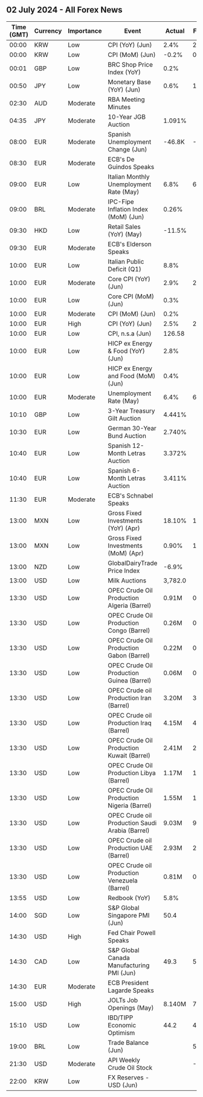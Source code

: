 ## 02 July 2024 - All Forex News

| Time (GMT) | Currency | Importance | Event | Actual | Forecast | Previous |
|------|----------|------------|-------|--------|----------|----------|
| 00:00 | KRW | Low | CPI (YoY) (Jun) | 2.4% | 2.7% | 2.7% |
| 00:00 | KRW | Low | CPI (MoM) (Jun) | -0.2% | 0.1% | 0.1% |
| 00:01 | GBP | Low | BRC Shop Price Index (YoY) | 0.2% |  | 0.6% |
| 00:50 | JPY | Low | Monetary Base (YoY) (Jun) | 0.6% | 1.0% | 0.9% |
| 02:30 | AUD | Moderate | RBA Meeting Minutes |  |  |  |
| 04:35 | JPY | Moderate | 10-Year JGB Auction | 1.091% |  | 1.048% |
| 08:00 | EUR | Moderate | Spanish Unemployment Change (Jun) | -46.8K | -50.9K | -58.7K |
| 08:30 | EUR | Moderate | ECB's De Guindos Speaks |  |  |  |
| 09:00 | EUR | Low | Italian Monthly Unemployment Rate (May) | 6.8% | 6.9% | 6.8% |
| 09:00 | BRL | Moderate | IPC-Fipe Inflation Index (MoM) (Jun) | 0.26% |  | 0.09% |
| 09:30 | HKD | Low | Retail Sales (YoY) (May) | -11.5% |  | -14.7% |
| 09:30 | EUR | Moderate | ECB's Elderson Speaks |  |  |  |
| 10:00 | EUR | Low | Italian Public Deficit (Q1) | 8.8% |  | 5.7% |
| 10:00 | EUR | Moderate | Core CPI (YoY) (Jun) | 2.9% | 2.8% | 2.9% |
| 10:00 | EUR | Low | Core CPI (MoM) (Jun) | 0.3% |  | 0.4% |
| 10:00 | EUR | Moderate | CPI (MoM) (Jun) | 0.2% |  | 0.2% |
| 10:00 | EUR | High | CPI (YoY) (Jun) | 2.5% | 2.5% | 2.6% |
| 10:00 | EUR | Low | CPI, n.s.a (Jun) | 126.58 |  | 126.31 |
| 10:00 | EUR | Low | HICP ex Energy & Food (YoY) (Jun) | 2.8% |  | 2.9% |
| 10:00 | EUR | Low | HICP ex Energy and Food (MoM) (Jun) | 0.4% |  | 0.4% |
| 10:00 | EUR | Moderate | Unemployment Rate (May) | 6.4% | 6.4% | 6.4% |
| 10:10 | GBP | Low | 3-Year Treasury Gilt Auction | 4.441% |  | 4.505% |
| 10:30 | EUR | Low | German 30-Year Bund Auction | 2.740% |  | 2.540% |
| 10:40 | EUR | Low | Spanish 12-Month Letras Auction | 3.372% |  | 3.407% |
| 10:40 | EUR | Low | Spanish 6-Month Letras Auction | 3.411% |  | 3.367% |
| 11:30 | EUR | Moderate | ECB's Schnabel Speaks |  |  |  |
| 13:00 | MXN | Low | Gross Fixed Investments (YoY) (Apr) | 18.10% | 17.70% | 3.00% |
| 13:00 | MXN | Low | Gross Fixed Investments (MoM) (Apr) | 0.90% | 1.20% | 0.80% |
| 13:00 | NZD | Low | GlobalDairyTrade Price Index | -6.9% |  | -0.5% |
| 13:00 | USD | Low | Milk Auctions | 3,782.0 |  | 3,893.0 |
| 13:30 | USD | Low | OPEC Crude Oil Production Algeria (Barrel) | 0.91M | 0.91M | 0.91M |
| 13:30 | USD | Low | OPEC Crude Oil Production Congo (Barrel) | 0.26M | 0.26M | 0.26M |
| 13:30 | USD | Low | OPEC Crude Oil Production Gabon (Barrel) | 0.22M | 0.22M | 0.22M |
| 13:30 | USD | Low | OPEC Crude Oil Production Guinea (Barrel) | 0.06M | 0.06M | 0.06M |
| 13:30 | USD | Low | OPEC Crude oil Production Iran (Barrel) | 3.20M | 3.20M | 3.20M |
| 13:30 | USD | Low | OPEC Crude oil Production Iraq (Barrel) | 4.15M | 4.15M | 4.15M |
| 13:30 | USD | Low | OPEC Crude Oil Production Kuwait (Barrel) | 2.41M | 2.41M | 2.41M |
| 13:30 | USD | Low | OPEC Crude Oil Production Libya (Barrel) | 1.17M | 1.17M | 1.17M |
| 13:30 | USD | Low | OPEC Crude Oil Production Nigeria (Barrel) | 1.55M | 1.55M | 1.55M |
| 13:30 | USD | Low | OPEC Crude oil Production Saudi Arabia (Barrel) | 9.03M | 9.03M | 9.03M |
| 13:30 | USD | Low | OPEC Crude oil Production UAE (Barrel) | 2.93M | 2.93M | 2.93M |
| 13:30 | USD | Low | OPEC Crude oil Production Venezuela (Barrel) | 0.81M | 0.81M | 0.81M |
| 13:55 | USD | Low | Redbook (YoY) | 5.8% |  | 5.3% |
| 14:00 | SGD | Low | S&P Global Singapore PMI (Jun) | 50.4 |  | 50.6 |
| 14:30 | USD | High | Fed Chair Powell Speaks |  |  |  |
| 14:30 | CAD | Low | S&P Global Canada Manufacturing PMI (Jun) | 49.3 | 50.2 | 49.3 |
| 14:30 | EUR | Moderate | ECB President Lagarde Speaks |  |  |  |
| 15:00 | USD | High | JOLTs Job Openings (May) | 8.140M | 7.960M | 7.919M |
| 15:10 | USD | Low | IBD/TIPP Economic Optimism | 44.2 | 41.2 | 40.5 |
| 19:00 | BRL | Low | Trade Balance (Jun) |  | 5.80B | 8.53B |
| 21:30 | USD | Moderate | API Weekly Crude Oil Stock |  | -0.150M | 0.914M |
| 22:00 | KRW | Low | FX Reserves - USD (Jun) |  |  | 412.83B |
